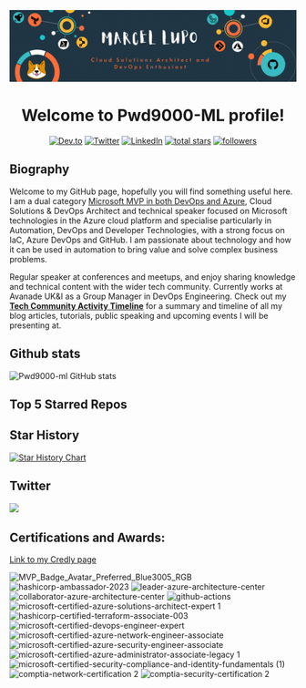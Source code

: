 ![Main](master.gif)

<h1 align="center">
  Welcome to Pwd9000-ML profile!
</h1>

<p align="center">
  <a href="https://dev.to/pwd9000/my-tech-community-activity-timeline-57lf">
    <img alt="Dev.to" title="Dev.to Blog" src="https://img.shields.io/badge/-DEV.TO%20BLOG-0A0A0A?style=for-the-badge&logo=devdotto&logoColor=white"></a>
  <a href="https://twitter.com/pwd9000?ref_src=twsrc%5Etfw">
    <img alt="Twitter" title="Twitter" src="https://img.shields.io/twitter/follow/Pwd9000?color=lightblue&label=%40pwd9000&logo=twitter&logoColor=white&style=for-the-badge"></a>
  <a href="https://www.linkedin.com/in/marcel-l-61b0a96b">
    <img alt="LinkedIn" title="LinkedIn" src="https://img.shields.io/badge/-Marcel%20Lupo-blue?style=for-the-badge&logo=Linkedin&logoColor=white/"></a>
  <a href="https://github.com/pwd9000-ML?tab=repositories&sort=stargazers">
    <img alt="total stars" title="Total stars on GitHub" src="https://img.shields.io/github/stars/Pwd9000-ML?logo=github&logoColor=white&style=for-the-badge"/></a>
  <a href="https://github.com/Pwd9000-ML?tab=followers">
    <img alt="followers" title="Follow me on Github" src="https://img.shields.io/github/followers/Pwd9000-ML?style=for-the-badge&logo=github&logoColor=white"/></a>
</p>

## Biography

Welcome to my GitHub page, hopefully you will find something useful here.  
I am a dual category [Microsoft MVP in both DevOps and Azure](https://mvp.microsoft.com/en-us/PublicProfile/5004771?fullName=Marcel%20Lupo), Cloud Solutions & DevOps Architect and technical speaker focused on Microsoft technologies in the Azure cloud platform and specialise particularly in Automation, DevOps and Developer Technologies, with a strong focus on IaC, Azure DevOps and GitHub.
I am passionate about technology and how it can be used in automation to bring value and solve complex business problems.

Regular speaker at conferences and meetups, and enjoy sharing knowledge and technical content with the wider tech community. Currently works at Avanade UK&I as a Group Manager in DevOps Engineering.
Check out my **[Tech Community Activity Timeline](https://dev.to/pwd9000/my-tech-community-activity-timeline-57lf)** for a summary and timeline of all my blog articles, tutorials, public speaking and upcoming events I will be presenting at.  

## Github stats

![Pwd9000-ml GitHub stats](https://github-readme-stats-sigma-five.vercel.app/api?username=Pwd9000-ML&theme=vue-dark&show_icons=true) 

## Top 5 Starred Repos

## Star History

[![Star History Chart](https://api.star-history.com/svg?repos=Pwd9000-ML/Azure-Terraform-Deployments,Pwd9000-ML/docker-github-runner-linux,Pwd9000-ML/blog-devto,Pwd9000-ML/terraform-azurerm-openai-private-chatgpt,Pwd9000-ML/terraform-azurerm-sonarqube-aci,Pwd9000-ML/github-copilot-vision-demo,Pwd9000-ML/terraform-azurerm-openai-service,Pwd9000-ML/docker-github-runner-windows,Pwd9000-ML/terraform-azurerm-sonarqube-aci-internal&type=Date)](https://star-history.com/#Pwd9000-ML/Azure-Terraform-Deployments&Pwd9000-ML/docker-github-runner-linux&Pwd9000-ML/blog-devto&Pwd9000-ML/terraform-azurerm-openai-private-chatgpt&Pwd9000-ML/terraform-azurerm-sonarqube-aci&Pwd9000-ML/github-copilot-vision-demo&Pwd9000-ML/terraform-azurerm-openai-service&Pwd9000-ML/docker-github-runner-windows&Pwd9000-ML/terraform-azurerm-sonarqube-aci-internal&Date)  

## Twitter

[<img src="https://img.shields.io/badge/-Follow-blue?style=for-the-badge&logo=twitter&logoColor=white"/>](https://twitter.com/pwd9000?ref_src=twsrc%5Etfw")  

## Certifications and Awards:
[Link to my Credly page](https://www.credly.com/users/marcel-lupo/badges)

![MVP_Badge_Avatar_Preferred_Blue3005_RGB](https://user-images.githubusercontent.com/44137582/161389893-def07215-9f14-4e91-a026-0e3508b05235.jpg) ![hashicorp-ambassador-2023](https://github.com/Pwd9000-ML/Pwd9000-ML/assets/44137582/f0a9c7c1-5949-46f5-b1de-269d08405ed9) <img width="156" alt="leader-azure-architecture-center" src="https://user-images.githubusercontent.com/44137582/198001598-4c8a4656-15d3-4603-b43d-d4c67717862b.png"> <img width="156" alt="collaborator-azure-architecture-center" src="https://user-images.githubusercontent.com/44137582/198001260-c177a2e5-5527-4578-b15b-9bf266d1c3ea.png"> ![github-actions](https://user-images.githubusercontent.com/44137582/198000380-22f9609c-0ebd-4b7f-ac11-08fcf0fdb174.png)  ![microsoft-certified-azure-solutions-architect-expert 1](https://user-images.githubusercontent.com/44137582/161390188-410ae0c9-d30c-46c5-8b11-ac8621c4300c.png) ![hashicorp-certified-terraform-associate-003](https://github.com/Pwd9000-ML/Pwd9000-ML/assets/44137582/f86d92de-f692-4eb8-8890-95e4a86cba1c) ![microsoft-certified-devops-engineer-expert](https://user-images.githubusercontent.com/44137582/161390189-4c03109f-475e-4cc3-80be-cae2f34b5209.png) ![microsoft-certified-azure-network-engineer-associate](https://user-images.githubusercontent.com/44137582/161390185-d21c8969-5315-449f-b133-87f08dcda379.png) ![microsoft-certified-azure-security-engineer-associate](https://user-images.githubusercontent.com/44137582/161390186-d285bace-8bf8-4a2b-838a-3b9e3cb7e932.png) ![microsoft-certified-azure-administrator-associate-legacy 1](https://user-images.githubusercontent.com/44137582/161390190-dd2f54c1-b55c-414a-9efb-006335c3c217.png) ![microsoft-certified-security-compliance-and-identity-fundamentals (1)](https://user-images.githubusercontent.com/44137582/161390363-8e630c93-99f6-42a5-86a7-1a8686c7e0e0.png) ![comptia-network-certification 2](https://user-images.githubusercontent.com/44137582/161390110-82c7f761-b772-40c6-9435-28db73e4bd36.png) ![comptia-security-certification 2](https://user-images.githubusercontent.com/44137582/161390111-f36af7b5-97bf-4b19-bfcd-cfbd9df1ba22.png) 
